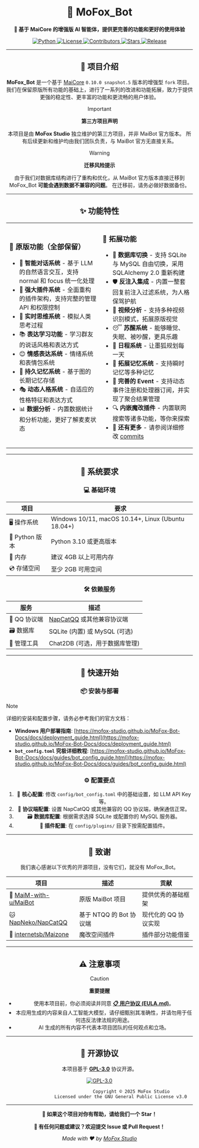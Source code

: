 <div align="center">

# 🌟 MoFox_Bot

**🚀 基于 MaiCore 的增强版 AI 智能体，提供更完善的功能和更好的使用体验**

<p>
  <a href="https://www.python.org/">
    <img src="https://img.shields.io/badge/Python-3.10+-3776ab?logo=python&logoColor=white&style=for-the-badge" alt="Python">
  </a>
  <a href="https://github.com/MoFox-Studio/MoFox_Bot/blob/master/LICENSE">
    <img src="https://img.shields.io/badge/License-GPLv3-d73a49?logo=gnu&logoColor=white&style=for-the-badge" alt="License">
  </a>
  <a href="https://github.com/MoFox-Studio/MoFox_Bot/graphs/contributors">
    <img src="https://img.shields.io/badge/Contributors-Welcome-brightgreen?logo=github&logoColor=white&style=for-the-badge" alt="Contributors">
  </a>
  <a href="https://github.com/MoFox-Studio/MoFox_Bot/stargazers">
    <img src="https://img.shields.io/github/stars/MoFox-Studio/MoFox_Bot?style=for-the-badge&logo=star&logoColor=white&color=yellow&label=Stars" alt="Stars">
  </a>
  <a href="https://github.com/MoFox-Studio/MoFox_Bot/releases">
    <img src="https://img.shields.io/github/v/release/MoFox-Studio/MoFox_Bot?style=for-the-badge&logo=github&logoColor=white&color=orange" alt="Release">
  </a>
</p>

</div>

---

<div align="center">

## 📖 项目介绍

**MoFox_Bot** 是一个基于 [MaiCore](https://github.com/MaiM-with-u/MaiBot) `0.10.0 snapshot.5` 版本的增强型 `fork` 项目。
我们在保留原版所有功能的基础上，进行了一系列的改进和功能拓展，致力于提供更强的稳定性、更丰富的功能和更流畅的用户体验。

> [!IMPORTANT]
> **第三方项目声明**
>
> 本项目是由 **MoFox Studio** 独立维护的第三方项目，并非 MaiBot 官方版本。
> 所有后续更新和维护均由我们团队负责，与 MaiBot 官方无直接关系。

> [!WARNING]
> **迁移风险提示**
>
> 由于我们对数据库结构进行了重构和优化，从 MaiBot 官方版本直接迁移到 MoFox_Bot **可能会遇到数据不兼容的问题**。
> 在迁移前，请务必做好数据备份。

</div>

---

<div align="center">

## ✨ 功能特性

</div>

<table>
<tr>
<td width="50%">

### 🔧 原版功能（全部保留）

- 🧠 **智能对话系统** - 基于 LLM 的自然语言交互，支持 normal 和 focus 统一化处理
- 🔌 **强大插件系统** - 全面重构的插件架构，支持完整的管理 API 和权限控制
- 💭 **实时思维系统** - 模拟人类思考过程
- 📚 **表达学习功能** - 学习群友的说话风格和表达方式
- 😊 **情感表达系统** - 情绪系统和表情包系统
- 🧠 **持久记忆系统** - 基于图的长期记忆存储
- 🎭 **动态人格系统** - 自适应的性格特征和表达方式
- 📊 **数据分析** - 内置数据统计和分析功能，更好了解麦麦状态

</td>
<td width="50%">

### 🚀 拓展功能

- 🔄 **数据库切换** - 支持 SQLite 与 MySQL 自由切换，采用 SQLAlchemy 2.0 重新构建
- 🛡️ **反注入集成** - 内置一整套回复前注入过滤系统，为人格保驾护航
- 🎥 **视频分析** - 支持多种视频识别模式，拓展原版视觉
- 😴 **苏醒系统** - 能够睡觉、失眠、被吵醒，更具乐趣
- 📅 **日程系统** - 让墨狐规划每一天
- 🧠 **拓展记忆系统** - 支持瞬时记忆等多种记忆
- 🎪 **完善的 Event** - 支持动态事件注册和处理器订阅，并实现了聚合结果管理
- 🔍 **内嵌魔改插件** - 内置联网搜索等诸多功能，等你来探索
- 🌟 **还有更多** - 请参阅详细修改 [commits](https://github.com/MoFox-Studio/MoFox_Bot/commits)

</td>
</tr>
</table>

---

<div align="center">

## 🔧 系统要求

### 💻 基础环境

| 项目         | 要求                                                 |
| ------------ | ---------------------------------------------------- |
| 🖥️ 操作系统 | Windows 10/11, macOS 10.14+, Linux (Ubuntu 18.04+) |
| 🐍 Python 版本 | Python 3.10 或更高版本                               |
| 💾 内存       | 建议 4GB 以上可用内存                                |
| 💿 存储空间   | 至少 2GB 可用空间                                    |

### 🛠️ 依赖服务

| 服务         | 描述                                       |
| ------------ | ------------------------------------------ |
| 🤖 QQ 协议端  | [NapCatQQ](https://github.com/NapNeko/NapCatQQ) 或其他兼容协议端 |
| 🗃️ 数据库     | SQLite (内置) 或 MySQL (可选)              |
| 🔧 管理工具   | Chat2DB (可选，用于数据库管理)             |

</div>

---

<div align="center">

## 🏁 快速开始

### 📦 安装与部署

</div>

> [!NOTE]
> 详细的安装和配置步骤，请务必参考我们的官方文档：
> *   **Windows 用户部署指南**: [https://mofox-studio.github.io/MoFox-Bot-Docs/docs/deployment_guide.html](https://mofox-studio.github.io/MoFox-Bot-Docs/docs/deployment_guide.html)
> *   **`bot_config.toml` 究极详细教程**: [https://mofox-studio.github.io/MoFox-Bot-Docs/docs/guides/bot_config_guide.html](https://mofox-studio.github.io/MoFox-Bot-Docs/docs/guides/bot_config_guide.html)

<div align="center">

### ⚙️ 配置要点

1.  📝 **核心配置**: 修改 `config/bot_config.toml` 中的基础设置，如 LLM API Key 等。
2.  🤖 **协议端配置**: 设置 NapCatQQ 或其他兼容的 QQ 协议端，确保通信正常。
3.  🗃️ **数据库配置**: 根据需求选择 SQLite 或配置你的 MySQL 服务器。
4.  🔌 **插件配置**: 在 `config/plugins/` 目录下按需配置插件。

</div>

---

<div align="center">

## 🙏 致谢

我们衷心感谢以下优秀的开源项目，没有它们，就没有 MoFox_Bot。

| 项目                                       | 描述                 | 贡献             |
| ------------------------------------------ | -------------------- | ---------------- |
| 🎯 [MaiM-with-u/MaiBot](https://github.com/MaiM-with-u/MaiBot) | 原版 MaiBot 项目     | 提供优秀的基础框架 |
| 🐱 [NapNeko/NapCatQQ](https://github.com/NapNeko/NapCatQQ) | 基于 NTQQ 的 Bot 协议端 | 现代化的 QQ 协议实现 |
| 🌌 [internetsb/Maizone](https://github.com/internetsb/Maizone) | 魔改空间插件         | 插件部分功能借鉴 |

</div>

---

<div align="center">

## ⚠️ 注意事项

> [!CAUTION]
> **重要提醒**
>
> - 使用本项目前，你必须阅读并同意 [**📋 用户协议 (EULA.md)**](EULA.md)。
> - 本应用生成的内容来自人工智能大模型，请仔细甄别其准确性，并请勿用于任何违反法律法规的用途。
> - AI 生成的所有内容不代表本项目团队的任何观点和立场。

</div>

---

<div align="center">

## 📄 开源协议

本项目基于 **[GPL-3.0](LICENSE)** 协议开源。

[![GPL-3.0](https://img.shields.io/badge/License-GPL--3.0-blue.svg?style=for-the-badge&logo=gnu)](LICENSE)

```
                        Copyright © 2025 MoFox Studio
                Licensed under the GNU General Public License v3.0
```

</div>

---

<div align="center">

**🌟 如果这个项目对你有帮助，请给我们一个 Star！**

**💬 有任何问题或建议？欢迎提交 Issue 或 Pull Request！**

*Made with ❤️ by [MoFox Studio](https://github.com/MoFox-Studio)*

</div>
